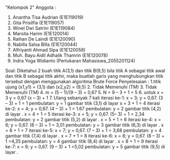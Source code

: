 "Kelompok 2" 
Anggota : 
1. Anantha Tisa Audrian (E1E119019) 
2. Gita Prisilfia (E1E119057) 
3. Winel Dwi Satrini (E1E119084)
4. Marsita Harim (E1E120014)
5. Raihan De Laindi (E1E120090)
6. Nabilla Salsa Billa (E1E120044)
7. Alfriyanti Ahmad Sipa (E1E120058)
8. Muh. Bayu Aidil Adhalik Thamrin (E1E120078)
9. Indra Yoga Widianto (Pertukaran Mahasiswa_2055201124)

Soal:
Diketahui 2 buah titik A(3,1) dan titik B(9,5) bila titik A sebagai titik awal dan titik B sebagai titik akhir, maka buatlah garis yang menghubungkan titik tersebut dengan menggunakan algoritma Brute Force
Penyelesaian :
1.titik ujung (x1,y1) = (3,1) dan (x2,y2) = (9,5)
2. Tidak Memenuhi (TM) 
3. Tidak Memenuhi (TM)
4. m = (5 – 1)/(9 – 3) = 0,67 
5. N = 9 – 3 + 1 = 5 
6. untuk x = 3 y = 0,67 (x – 3) + 1 
7. Ulang sebanyak 7 kali 
iterasi ke-1: 
x = 3; y = 0,67. (3 – 3) + 1 = 1 
pembulatan: y = 1 
gambar titik (3,1) di layar
x = 3 + 1 = 4 
iterasi ke-2: 
x = 4; y = 0,67. (4 – 3) + 1 = 1.67
pembulatan: y = 2
gambar titik (4,2) di layar .
x = 4 + 1 = 5
iterasi ke-3: 
x = 5;  y = 0,67. (5– 3) + 1 = 2,34 
pembulatan: y = 2
gambar titik (5,2) di layar .
 x = 5 + 1 = 6
iterasi ke-4: 
x = 6; y = 0,67. (6 – 3) + 1 = 3,01 
pembulatan: y = 3 
gambar titik (6,3) di layar . 
x = 6 + 1 = 7
iterasi ke-5: 
x = 7; y = 0,67. (7 – 3) + 1 = 3,68
pembulatan: y = 4
gambar titik (7,4) di layar .
x = 7 + 1 = 8
iterasi ke-6: 
x = 8; y = 0,67. (8 – 3) + 1 =4,35
pembulatan: y = 4 
gambar titik (8,4) di layar .
 x = 8 + 1 = 9
iterasi ke-7: 
x = 9; y = 0,67. (9 – 3) + 1 =5,02 
pembulatan: y = 5 
gambar titik (9,5) di layar .
